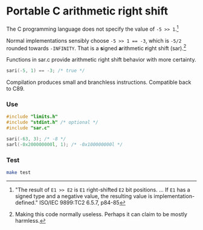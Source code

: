 # Portable C arithmetic right shift

The C programming language does not specify the value of  `-5 >> 1`.[^1]

Normal implementations sensibly choose `-5 >> 1 == -3`, which is `-5/2` rounded towards `-INFINITY`.
That is a **s**igned **a**rithmetic **r**ight shift (sar).[^2]

Functions in sar.c provide arithmetic right shift behavior with more certainty.
```c
sari(-5, 1) == -3; /* true */
```
Compilation produces small and branchless instructions.
Compatible back to C89.

### Use
```c
#include "limits.h"
#include "stdint.h" /* optional */
#include "sar.c"

sari(-63, 3); /* -8 */
sarl(-0x200000000l, 1); /* -0x100000000l */
```
### Test
```bash
make test
```

[^1]: "The result of `E1 >> E2` is `E1` right-shifted `E2` bit positions. ... If `E1` has a signed type and a negative value, the resulting value is implementation-defined." ISO/IEC 9899:TC2 6.5.7, p84-85

[^2]: Making this code normally useless. Perhaps it can claim to be mostly harmless.
